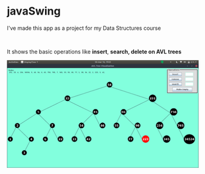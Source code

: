 # javaSwing

<p>I've made this app as a project for my Data Structures course</p>
<br>
<p>It shows the basic operations like <strong>insert</strong>, <strong>search<strong>, <strong>delete</strong> on AVL trees</p>

![Java App](./image.png?raw=true "Title")
